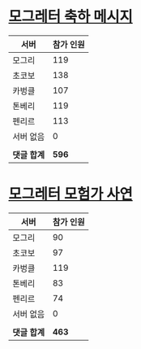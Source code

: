 # [모그레터 축하 메시지](./Event250701_v7_2_10th_moogleletter0.md)

|서버|참가 인원|
|-|-|
|모그리|119|
|초코보|138|
|카벙클|107|
|톤베리|119|
|펜리르|113|
|서버 없음|0|
|||
|**댓글 합계**|**596**|


# [모그레터 모험가 사연](./Event250701_v7_2_10th_moogleletter1.md)

|서버|참가 인원|
|-|-|
|모그리|90|
|초코보|97|
|카벙클|119|
|톤베리|83|
|펜리르|74|
|서버 없음|0|
|||
|**댓글 합계**|**463**|


